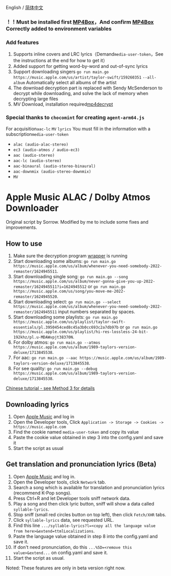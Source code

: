 English / [简体中文](./README-CN.md)

### ！！Must be installed first [MP4Box](https://gpac.io/downloads/gpac-nightly-builds/)，And confirm [MP4Box](https://gpac.io/downloads/gpac-nightly-builds/) Correctly added to environment variables

### Add features

1. Supports inline covers and LRC lyrics（Demand`media-user-token`，See the instructions at the end for how to get it）
2. Added support for getting word-by-word and out-of-sync lyrics
3. Support downloading singers `go run main.go https://music.apple.com/us/artist/taylor-swift/159260351` `--all-album` Automatically select all albums of the artist
4. The download decryption part is replaced with Sendy McSenderson to decrypt while downloading, and solve the lack of memory when decrypting large files
5. MV Download, installation required[mp4decrypt](https://www.bento4.com/downloads/)

### Special thanks to `chocomint` for creating `agent-arm64.js`

For acquisition`aac-lc` `MV` `lyrics` You must fill in the information with a subscription`media-user-token`

- `alac (audio-alac-stereo)`
- `ec3 (audio-atmos / audio-ec3)`
- `aac (audio-stereo)`
- `aac-lc (audio-stereo)`
- `aac-binaural (audio-stereo-binaural)`
- `aac-downmix (audio-stereo-downmix)`
- `MV`

# Apple Music ALAC / Dolby Atmos Downloader

Original script by Sorrow. Modified by me to include some fixes and improvements.

## How to use
1. Make sure the decryption program [wrapper](https://github.com/zhaarey/wrapper) is running
2. Start downloading some albums: `go run main.go https://music.apple.com/us/album/whenever-you-need-somebody-2022-remaster/1624945511`.
3. Start downloading single song: `go run main.go --song https://music.apple.com/us/album/never-gonna-give-you-up-2022-remaster/1624945511?i=1624945512` or `go run main.go https://music.apple.com/us/song/you-move-me-2022-remaster/1624945520`.
4. Start downloading select: `go run main.go --select https://music.apple.com/us/album/whenever-you-need-somebody-2022-remaster/1624945511` input numbers separated by spaces.
5. Start downloading some playlists: `go run main.go https://music.apple.com/us/playlist/taylor-swift-essentials/pl.3950454ced8c45a3b0cc693c2a7db97b` or `go run main.go https://music.apple.com/us/playlist/hi-res-lossless-24-bit-192khz/pl.u-MDAWvpjt38370N`.
6. For dolby atmos: `go run main.go --atmos https://music.apple.com/us/album/1989-taylors-version-deluxe/1713845538`.
7. For aac: `go run main.go --aac https://music.apple.com/us/album/1989-taylors-version-deluxe/1713845538`.
8. For see quality: `go run main.go --debug https://music.apple.com/us/album/1989-taylors-version-deluxe/1713845538`.

[Chinese tutorial - see Method 3 for details](https://telegra.ph/Apple-Music-Alac高解析度无损音乐下载教程-04-02-2)

## Downloading lyrics

1. Open [Apple Music](https://music.apple.com) and log in
2. Open the Developer tools, Click `Application -> Storage -> Cookies -> https://music.apple.com`
3. Find the cookie named `media-user-token` and copy its value
4. Paste the cookie value obtained in step 3 into the config.yaml and save it
5. Start the script as usual

## Get translation and pronunciation lyrics (Beta)

1. Open [Apple Music](https://beta.music.apple.com) and log in.
2. Open the Developer tools, click `Network` tab.
3. Search a song which is available for translation and pronunciation lyrics (recommend K-Pop songs).
4. Press Ctrl+R and let Developer tools sniff network data.
5. Play a song and then click lyric button, sniff will show a data called `syllable-lyrics`.
6. Stop sniff (small red circles button on top left), then click `Fetch/XHR` tabs.
7. Click `syllable-lyrics` data, see requested URL.
8. Find this line `.../syllable-lyrics?l=<copy all the language value from here>&extend=ttmlLocalizations`.
9. Paste the language value obtained in step 8 into the config.yaml and save it.
10. If don't need pronunciation, do this `...%5D=<remove this value>&extend...` on config.yaml and save it.
11. Start the script as usual.

Noted: These features are only in beta version right now.